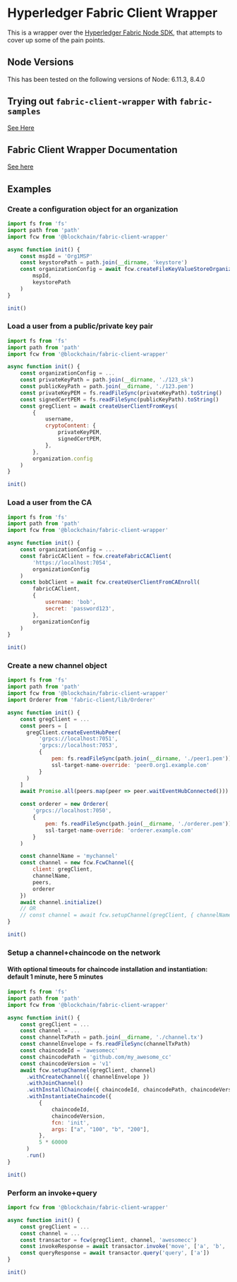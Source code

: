 # Hyperledger Fabric Client Wrapper

This is a wrapper over the [Hyperledger Fabric Node SDK](https://github.com/hyperledger/fabric-sdk-node/), that attempts to cover up some of the pain points.

## Node Versions

This has been tested on the following versions of Node: 6.11.3, 8.4.0

## Trying out `fabric-client-wrapper` with `fabric-samples`
[See Here](./E2E_TESTS.md)

## Fabric Client Wrapper Documentation
[See here](./DOCUMENTATION.md)

## Examples

### Create a configuration object for an organization
```JavaScript
import fs from 'fs'
import path from 'path'
import fcw from '@blockchain/fabric-client-wrapper'

async function init() {
    const mspId = 'Org1MSP'
    const keystorePath = path.join(__dirname, 'keystore')
    const organizationConfig = await fcw.createFileKeyValueStoreOrganizationConfig(
        mspId,
        keystorePath
    )
}

init()
```

### Load a user from a public/private key pair
```JavaScript
import fs from 'fs'
import path from 'path'
import fcw from '@blockchain/fabric-client-wrapper'

async function init() {
    const organizationConfig = ...
    const privateKeyPath = path.join(__dirname, './123_sk')
    const publicKeyPath = path.join(__dirname, './123.pem')
    const privateKeyPEM = fs.readFileSync(privateKeyPath).toString()
    const signedCertPEM = fs.readFileSync(publicKeyPath).toString()
    const gregClient = await createUserClientFromKeys(
        {
            username,
            cryptoContent: {
                privateKeyPEM,
                signedCertPEM,
            },
        },
        organization.config
    )
}

init()
```

### Load a user from the CA
```JavaScript
import fs from 'fs'
import path from 'path'
import fcw from '@blockchain/fabric-client-wrapper'

async function init() {
    const organizationConfig = ...
    const fabricCAClient = fcw.createFabricCAClient(
        'https://localhost:7054',
        organizationConfig
    )
    const bobClient = await fcw.createUserClientFromCAEnroll(
        fabricCAClient,
        {
            username: 'bob',
            secret: 'password123',
        },
        organizationConfig
    )
}

init()
```

### Create a new channel object
```JavaScript
import fs from 'fs'
import path from 'path'
import fcw from '@blockchain/fabric-client-wrapper'
import Orderer from 'fabric-client/lib/Orderer'

async function init() {
    const gregClient = ...
    const peers = [
      gregClient.createEventHubPeer(
          'grpcs://localhost:7051',
          'grpcs://localhost:7053',
          {
              pem: fs.readFileSync(path.join(__dirname, './peer1.pem')).toString(),
              ssl-target-name-override: 'peer0.org1.example.com'
          }
      )
    ]
    await Promise.all(peers.map(peer => peer.waitEventHubConnected()))

    const orderer = new Orderer(
        'grpcs://localhost:7050',
        {
            pem: fs.readFileSync(path.join(__dirname, './orderer.pem')).toString(),
            ssl-target-name-override: 'orderer.example.com'
        }
    )

    const channelName = 'mychannel'
    const channel = new fcw.FcwChannel({
        client: gregClient,
        channelName,
        peers,
        orderer
    })
    await channel.initialize()
    // OR
    // const channel = await fcw.setupChannel(gregClient, { channelName, peers, orderer }).run()
}

init()
```

### Setup a channel+chaincode on the network
#### With optional timeouts for chaincode installation and instantiation: default 1 minute, here 5 minutes
```JavaScript
import fs from 'fs'
import path from 'path'
import fcw from '@blockchain/fabric-client-wrapper'

async function init() {
    const gregClient = ...
    const channel = ...
    const channelTxPath = path.join(__dirname, './channel.tx')
    const channelEnvelope = fs.readFileSync(channelTxPath)
    const chaincodeId = 'awesomecc'
    const chaincodePath = 'github.com/my_awesome_cc'
    const chaincodeVersion = 'v1'
    await fcw.setupChannel(gregClient, channel)
      .withCreateChannel({ channelEnvelope })
      .withJoinChannel()
      .withInstallChaincode({ chaincodeId, chaincodePath, chaincodeVersion }, 5 * 60000)
      .withInstantiateChaincode({
          {
              chaincodeId,
              chaincodeVersion,
              fcn: 'init',
              args: ["a", "100", "b", "200"],
          },
		  5 * 60000
      )
      .run()
}

init()
```

### Perform an invoke+query
```JavaScript
import fcw from '@blockchain/fabric-client-wrapper'

async function init() {
    const gregClient = ...
    const channel = ...
    const transactor = fcw(gregClient, channel, 'awesomecc')
    const invokeResponse = await transactor.invoke('move', ['a', 'b', '10'])
    const queryResponse = await transactor.query('query', ['a'])
}

init()
```
